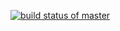 [![build status of master](https://travis-ci.com/kshvarma333/GitHubAPI567.svg?branch=master)](https://travis-ci.org/kshvarma333/GitHubAPI567)